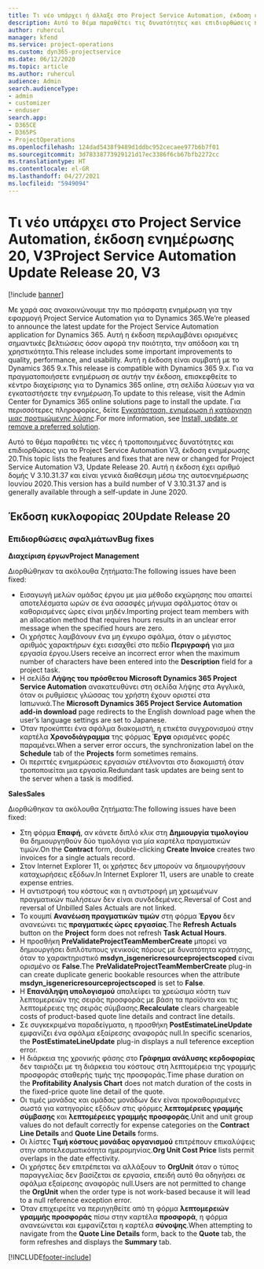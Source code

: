 ```yaml
---
title: Τι νέο υπάρχει ή άλλαξε στο Project Service Automation, έκδοση ενημέρωσης 20, V3
description: Αυτό το θέμα παραθέτει τις δυνατότητες και επιδιορθώσεις που είναι διαθέσιμες στο Project Service Automation, έκδοση ενημέρωσης 20, V3
author: ruhercul
manager: kfend
ms.service: project-operations
ms.custom: dyn365-projectservice
ms.date: 06/12/2020
ms.topic: article
ms.author: ruhercul
audience: Admin
search.audienceType:
- admin
- customizer
- enduser
search.app:
- D365CE
- D365PS
- ProjectOperations
ms.openlocfilehash: 124dad5438f9489d1ddbc952cecaee977b6b7f01
ms.sourcegitcommit: 3d78338773929121d17ec3386f6cb67bfb2272cc
ms.translationtype: HT
ms.contentlocale: el-GR
ms.lasthandoff: 04/27/2021
ms.locfileid: "5949094"
---
```

# <a name="project-service-automation-update-release-20-v3"></a><span data-ttu-id="02514-103">Τι νέο υπάρχει στο Project Service Automation, έκδοση ενημέρωσης 20, V3</span><span class="sxs-lookup"><span data-stu-id="02514-103">Project Service Automation Update Release 20, V3</span></span>

[!include [banner](../includes/psa-now-project-operations.md)]

<span data-ttu-id="02514-104">Με χαρά σας ανακοινώνουμε την πιο πρόσφατη ενημέρωση για την εφαρμογή Project Service Automation για το Dynamics 365.</span><span class="sxs-lookup"><span data-stu-id="02514-104">We’re pleased to announce the latest update for the Project Service Automation application for Dynamics 365.</span></span> <span data-ttu-id="02514-105">Αυτή η έκδοση περιλαμβάνει ορισμένες σημαντικές βελτιώσεις όσον αφορά την ποιότητα, την απόδοση και τη χρηστικότητα.</span><span class="sxs-lookup"><span data-stu-id="02514-105">This release includes some important improvements to quality, performance, and usability.</span></span> <span data-ttu-id="02514-106">Αυτή η έκδοση είναι συμβατή με το Dynamics 365 9.x.</span><span class="sxs-lookup"><span data-stu-id="02514-106">This release is compatible with Dynamics 365 9.x.</span></span> <span data-ttu-id="02514-107">Για να πραγματοποιήσετε ενημέρωση σε αυτήν την έκδοση, επισκεφθείτε το κέντρο διαχείρισης για το Dynamics 365 online, στη σελίδα λύσεων για να εγκαταστήσετε την ενημέρωση.</span><span class="sxs-lookup"><span data-stu-id="02514-107">To update to this release, visit the Admin Center for Dynamics 365 online solutions page to install the update.</span></span> <span data-ttu-id="02514-108">Για περισσότερες πληροφορίες, δείτε [Εγκατάσταση, ενημέρωση ή κατάργηση μιας προτιμώμενης λύσης](/power-platform/admin/install-remove-preferred-solution).</span><span class="sxs-lookup"><span data-stu-id="02514-108">For more information, see [Install, update, or remove a preferred solution](/power-platform/admin/install-remove-preferred-solution).</span></span>

<span data-ttu-id="02514-109">Αυτό το θέμα παραθέτει τις νέες ή τροποποιημένες δυνατότητες και επιδιορθώσεις για το Project Service Automation V3, έκδοση ενημέρωσης 20.</span><span class="sxs-lookup"><span data-stu-id="02514-109">This topic lists the features and fixes that are new or changed for Project Service Automation V3, Update Release 20.</span></span> <span data-ttu-id="02514-110">Αυτή η έκδοση έχει αριθμό δομής V 3.10.31.37 και είναι γενικά διαθέσιμη μέσω της αυτοενημέρωσης Ιουνίου 2020.</span><span class="sxs-lookup"><span data-stu-id="02514-110">This version has a build number of V 3.10.31.37 and is generally available through a self-update in June 2020.</span></span>

## <a name="update-release-20"></a><span data-ttu-id="02514-111">Έκδοση κυκλοφορίας 20</span><span class="sxs-lookup"><span data-stu-id="02514-111">Update Release 20</span></span>

### <a name="bug-fixes"></a><span data-ttu-id="02514-112">Επιδιορθώσεις σφαλμάτων</span><span class="sxs-lookup"><span data-stu-id="02514-112">Bug fixes</span></span>

<span data-ttu-id="02514-113">**Διαχείριση έργων**</span><span class="sxs-lookup"><span data-stu-id="02514-113">**Project Management**</span></span>

<span data-ttu-id="02514-114">Διορθώθηκαν τα ακόλουθα ζητήματα:</span><span class="sxs-lookup"><span data-stu-id="02514-114">The following issues have been fixed:</span></span>

- <span data-ttu-id="02514-115">Εισαγωγή μελών ομάδας έργου με μια μέθοδο εκχώρησης που απαιτεί αποτελέσματα ωρών σε ένα ασασφές μήνυμα σφάλματος όταν οι καθορισμένες ώρες είναι μηδέν.</span><span class="sxs-lookup"><span data-stu-id="02514-115">Importing project team members with an allocation method that requires hours results in an unclear error message when the specified hours are zero.</span></span>
- <span data-ttu-id="02514-116">Οι χρήστες λαμβάνουν ένα μη έγκυρο σφάλμα, όταν ο μέγιστος αριθμός χαρακτήρων έχει εισαχθεί στο πεδίο **Περιγραφή** για μια εργασία έργου.</span><span class="sxs-lookup"><span data-stu-id="02514-116">Users receive an incorrect error when the maximum number of characters have been entered into the **Description** field for a project task.</span></span>
- <span data-ttu-id="02514-117">Η σελίδα **Λήψης του πρόσθετου Microsoft Dynamics 365 Project Service Automation** ανακατευθύνει στη σελίδα λήψης στα Αγγλικά, όταν οι ρυθμίσεις γλώσσας του χρήστη έχουν οριστεί στα Ιαπωνικά.</span><span class="sxs-lookup"><span data-stu-id="02514-117">The **Microsoft Dynamics 365 Project Service Automation add-in download** page redirects to the English download page when the user’s language settings are set to Japanese.</span></span>
- <span data-ttu-id="02514-118">Όταν προκύπτει ένα σφάλμα διακομιστή, η ετικέτα συγχρονισμού στην καρτέλα **Χρονοδιάγραμμα** της φόρμας **Έργα** ορισμένες φορές παραμένει.</span><span class="sxs-lookup"><span data-stu-id="02514-118">When a server error occurs, the synchronization label on the **Schedule** tab of the **Projects** form sometimes remains.</span></span>
- <span data-ttu-id="02514-119">Οι περιττές ενημερώσεις εργασιών στέλνονται στο διακομιστή όταν τροποποιείται μια εργασία.</span><span class="sxs-lookup"><span data-stu-id="02514-119">Redundant task updates are being sent to the server when a task is modified.</span></span>

<span data-ttu-id="02514-120">**Sales**</span><span class="sxs-lookup"><span data-stu-id="02514-120">**Sales**</span></span>

<span data-ttu-id="02514-121">Διορθώθηκαν τα ακόλουθα ζητήματα:</span><span class="sxs-lookup"><span data-stu-id="02514-121">The following issues have been fixed:</span></span>

- <span data-ttu-id="02514-122">Στη φόρμα **Επαφή**, αν κάνετε διπλό κλικ στη **Δημιουργία τιμολογίου** θα δημιουργηθούν δύο τιμολόγια για μία καρτέλα πραγματικών τιμών.</span><span class="sxs-lookup"><span data-stu-id="02514-122">On the **Contract** form, double-clicking **Create Invoice** creates two invoices for a single actuals record.</span></span>
- <span data-ttu-id="02514-123">Στον Internet Explorer 11, οι χρήστες δεν μπορούν να δημιουργήσουν καταχωρήσεις εξόδων.</span><span class="sxs-lookup"><span data-stu-id="02514-123">In Internet Explorer 11, users are unable to create expense entries.</span></span>
- <span data-ttu-id="02514-124">Η αντιστροφή του κόστους και η αντιστροφή μη χρεωμένων πραγματικών πωλήσεων δεν είναι συνδεδεμένες.</span><span class="sxs-lookup"><span data-stu-id="02514-124">Reversal of Cost and reversal of Unbilled Sales Actuals are not linked.</span></span>
- <span data-ttu-id="02514-125">Το κουμπί **Ανανέωση πραγματικών τιμών** στη φόρμα **Έργου** δεν ανανεώνει τις **πραγματικές ώρες εργασίας**.</span><span class="sxs-lookup"><span data-stu-id="02514-125">The **Refresh Actuals** button on the **Project** form does not refresh **Task Actual Hours**.</span></span>
- <span data-ttu-id="02514-126">Η προσθήκη **PreValidateProjectTeamMemberCreate** μπορεί να δημιουργήσει διπλότυπους γενικούς πόρους με δυνατότητα κράτησης, όταν το χαρακτηριστικό **msdyn_isgenericresourceprojectscoped** είναι ορισμένο σε **False**.</span><span class="sxs-lookup"><span data-stu-id="02514-126">The **PreValidateProjectTeamMemberCreate** plug-in can create duplicate generic bookable resources when the attribute **msdyn_isgenericresourceprojectscoped** is set to **False**.</span></span>
- <span data-ttu-id="02514-127">Η **Επανάληψη υπολογισμού** απαλείφει τα χρεώσιμα κόστη των λεπτομερειών της σειράς προσφοράς με βάση τα προϊόντα και τις λεπτομέρειες της σειράς σύμβασης.</span><span class="sxs-lookup"><span data-stu-id="02514-127">**Recalculate** clears chargeable costs of product-based quote line details and contract line details.</span></span>
- <span data-ttu-id="02514-128">Σε συγκεκριμένα παραδείγματα, η προσθήκη **PostEstimateLineUpdate** εμφανίζει ένα σφάλμα εξαίρεσης αναφοράς null.</span><span class="sxs-lookup"><span data-stu-id="02514-128">In specific scenarios, the **PostEstimateLineUpdate** plug-in displays a null teference exception error.</span></span>
- <span data-ttu-id="02514-129">Η διάρκεια της χρονικής φάσης στο **Γράφημα ανάλυσης κερδοφορίας** δεν ταιριάζει με τη διάρκεια του κόστους στη λεπτομέρεια της γραμμής προσφοράς σταθερής τιμής της προσφοράς.</span><span class="sxs-lookup"><span data-stu-id="02514-129">Time phase duration on the **Profitability Analysis Chart** does not match duration of the costs in the fixed-price quote line detail of the quote.</span></span>
- <span data-ttu-id="02514-130">Οι τιμές μονάδας και ομάδας μονάδων δεν είναι προκαθορισμένες σωστά για κατηγορίες εξόδων στις φόρμες **λεπτομέρειες γραμμής σύμβασης** και **λεπτομέρειες γραμμής προσφοράς**.</span><span class="sxs-lookup"><span data-stu-id="02514-130">Unit and unit group values do not default correctly for expense categories on the **Contract Line Details** and **Quote Line Details** forms.</span></span>
- <span data-ttu-id="02514-131">Οι λίστες **Τιμή κόστους μονάδας οργανισμού** επιτρέπουν επικαλύψεις στην αποτελεσματικότητα ημερομηνίας.</span><span class="sxs-lookup"><span data-stu-id="02514-131">**Org Unit Cost Price** lists permit overlaps in the date effectivity.</span></span>
- <span data-ttu-id="02514-132">Οι χρήστες δεν επιτρέπεται να αλλάξουν το **OrgUnit** όταν ο τύπος παραγγελίας δεν βασίζεται σε εργασία, επειδή αυτό θα οδηγήσει σε σφάλμα εξαίρεσης αναφοράς null.</span><span class="sxs-lookup"><span data-stu-id="02514-132">Users are not permitted to change the **OrgUnit** when the order type is not work-based because it will lead to a null reference exception error.</span></span>
- <span data-ttu-id="02514-133">Όταν επιχειρείτε να περιηγηθείτε από τη φόρμα **λεπτομερειών γραμμής προσφοράς** πίσω στην καρτέλα **προσφορά**, η φόρμα ανανεώνεται και εμφανίζεται η καρτέλα **σύνοψης**.</span><span class="sxs-lookup"><span data-stu-id="02514-133">When attempting to navigate from the **Quote Line Details** form, back to the **Quote** tab, the form refreshes and displays the **Summary** tab.</span></span>


[!INCLUDE[footer-include](../includes/footer-banner.md)]